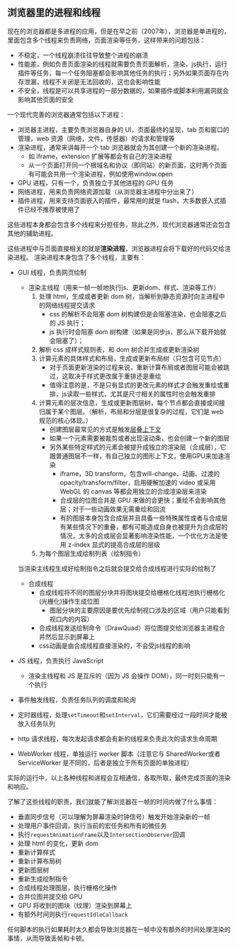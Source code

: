 [comment]: browser "title: '浏览器里的进程和线程', keywords: 'process, thread, browser', date: '2020-7-30'"

## 浏览器里的进程和线程

现在的浏览器都是多进程的应用，但是在早之前（2007年），浏览器是单进程的，里面包含多个线程来负责网络，页面渲染等任务，这样带来的问题包括：

- 不稳定，一个线程崩溃往往导致整个进程的崩溃
- 性能差，例如负责页面渲染的线程就需要负责页面解析，渲染，js执行，运行插件等任务，每一个任务阻塞都会影响其他任务的执行；另外如果页面存在内存泄漏，线程不关闭是无法回收的，这也会影响性能
- 不安全，线程是可以共享进程的一部分数据的，如果插件或脚本利用漏洞就会影响其他页面的安全

一个现代完善的浏览器通常包括以下进程：

- 浏览器主进程，主要负责浏览器自身的 UI，页面最终的呈现，tab 页和窗口的管理，web 资源（网络，文件，传感器）的请求和管理等
- 渲染进程，通常来讲每开一个 tab 浏览器就会为其创建一个新的渲染进程。
  - 如 iframe，extension 扩展等都会有自己的渲染进程
  - 从一个页面打开同一个根域名和协议（即同站）的新页面，这时两个页面有可能会共用一个渲染进程，例如使用window.open
- GPU 进程，只有一个，负责独立于其他进程的 GPU 任务
- 网络进程，用来负责网络资源加载（从浏览器主进程中分出来了）
- 插件进程，用来支持页面嵌入的插件，最常用的就是 flash，大多数嵌入式插件已经不推荐被使用了

这些进程本身都会包含多个线程来分担任务，除此之外，现代浏览器通常还会包含其他的辅助进程。

这些进程中与页面直接相关的就是**渲染进程**，浏览器进程会将下载好的代码交给渲染进程。
渲染进程本身包含了多个线程，主要有：

- GUI 线程，负责网页绘制

  - 渲染主线程（用来一帧一帧地执行js、更新dom、样式、渲染等工作）
    1. 处理 html，生成或者更新 dom 树，当解析到静态资源时向主进程中的网络线程提交请求
       - css 的解析不会阻塞 dom 树构建但是会阻塞渲染，也会阻塞之后的 JS 执行；
       - js 执行时会阻塞 dom 树构建（如果是同步js，那么从下载开始就会阻塞了）；
    2. 解析 css 成样式规则表，和 dom 树合并生成或更新渲染树
    3. 计算元素的具体样式和布局，生成或更新布局树（只包含可见节点）
       - 对于页面更新渲染的过程来说，重新计算布局或者图层可能会被跳过，这取决于样式更改属于重排还是重绘
       - 值得注意的是，不是只有显式的更改元素的样式才会触发重绘或重排，js读取一些样式，尤其是尺寸相关的属性时也会触发重排
    4. 计算元素的层次信息，生成或更新图层树，每个节点都会直接或间接归属于某个图层。（解析，布局和分层是很复杂的过程，它们是 web 规范的核心体现。）
       - 创建图层最常见的方式是触发[层叠上下文](https://developer.mozilla.org/zh-CN/docs/Web/CSS/CSS_positioned_layout/Understanding_z-index/Stacking_context)
       - 如果一个元素需要被裁剪或者出现滚动条，也会创建一个新的图层
       - 另外某些特定样式的元素会被提升成独立的渲染层（合成层），它跟普通图层不一样，有自己独立的图形上下文，使用GPU来加速渲染
         - iframe，3D transform，包含will-change、动画、过渡的opacity/transform/filter，启用硬解加速的 video 或采用 WebGL 的 canvas 等都会用独立的合成渲染层来渲染
         - 合成层的位图合并是 GPU 来做的会更快；重绘不会影响其他层；对于一些动画效果无需重绘和回流
         - 有的图层本身包含合成层并且具备一些特殊属性或者与合成层有某些情况下的重叠，都有可能造成自身也被提升为合成层的情况，太多的合成层会显著影响渲染性能，一个优化方法是使用 z-index 显式的提高合成层的层级
    5. 为每个图层生成绘制列表（绘制指令）

  当渲染主线程生成好绘制指令之后就会提交给合成线程进行实际的绘制了

  - 合成线程
    - 合成线程将不同的图层分块并将图块提交给栅格化线程池执行栅格化(光栅化)操作生成位图
      - 图层分块的主要原因是要优先绘制视口涉及的区域（用户只能看到视口内的内容）
    - 合成线程发送绘制命令（DrawQuad）将位图提交给浏览器主进程合并然后显示到屏幕上
    - css动画是由合成线程直接渲染的，不会受js线程的影响

- JS 线程，负责执行 JavaScript
  - 渲染主线程和 JS 是互斥的（因为 JS 会操作 DOM），同一时刻只能有一个执行
- 事件触发线程，负责任务队列的调度和轮询
- 定时器线程，处理`setTimeout`和`setInterval`，它们需要经过一段时间才能被放入任务队列
- http 请求线程，每次发起请求都会有新的线程来负责此次的请求生命周期
- WebWorker 线程，单独运行 worker 脚本（注意它与 SharedWorker或者ServiceWorker 是不同的，后者是独立于所有页面的单独进程）

实际的运行中，以上各种线程和进程会互相通信，各取所取，最终完成页面的渲染和响应。

了解了这些线程的职责，我们就能了解浏览器在一帧的时间内做了什么事情：

- 垂直同步信号（可以理解为屏幕渲染时钟信号）触发开始渲染新的一帧
- 处理用户事件回调，执行当前的宏任务和所有的微任务
- 执行`requestAnimationFrame`以及`IntersectionObserver`回调
- 处理 html 的变化，更新 dom
- 重新计算样式
- 重新计算布局树
- 更新图层树
- 重新生成绘制指令
- 合成线程处理图层，执行栅格化操作
- 合并位图并提交给 GPU
- GPU 将收到的图块（纹理）渲染到屏幕上
- 有额外时间则执行`requestIdleCallback`

任何脚本的执行如果耗时太久都会导致浏览器在一帧中没有额外的时间处理渲染的事情，从而导致丢帧和卡顿。
